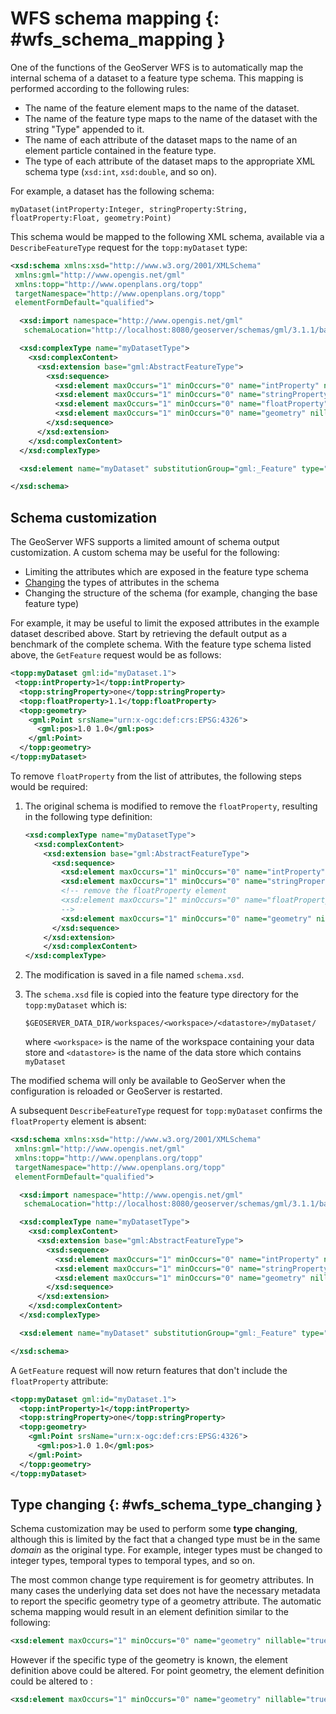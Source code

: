 # WFS schema mapping {: #wfs_schema_mapping }

One of the functions of the GeoServer WFS is to automatically map the internal schema of a dataset to a feature type schema. This mapping is performed according to the following rules:

-   The name of the feature element maps to the name of the dataset.
-   The name of the feature type maps to the name of the dataset with the string "Type" appended to it.
-   The name of each attribute of the dataset maps to the name of an element particle contained in the feature type.
-   The type of each attribute of the dataset maps to the appropriate XML schema type (`xsd:int`, `xsd:double`, and so on).

For example, a dataset has the following schema:

    myDataset(intProperty:Integer, stringProperty:String, floatProperty:Float, geometry:Point)

This schema would be mapped to the following XML schema, available via a `DescribeFeatureType` request for the `topp:myDataset` type:

``` xml
<xsd:schema xmlns:xsd="http://www.w3.org/2001/XMLSchema"
 xmlns:gml="http://www.opengis.net/gml"
 xmlns:topp="http://www.openplans.org/topp" 
 targetNamespace="http://www.openplans.org/topp"
 elementFormDefault="qualified">

  <xsd:import namespace="http://www.opengis.net/gml"
   schemaLocation="http://localhost:8080/geoserver/schemas/gml/3.1.1/base/gml.xsd"/>

  <xsd:complexType name="myDatasetType">
    <xsd:complexContent>
      <xsd:extension base="gml:AbstractFeatureType">
        <xsd:sequence>
          <xsd:element maxOccurs="1" minOccurs="0" name="intProperty" nillable="true" type="xsd:int"/>
          <xsd:element maxOccurs="1" minOccurs="0" name="stringProperty" nillable="true" type="xsd:string"/>
          <xsd:element maxOccurs="1" minOccurs="0" name="floatProperty" nillable="true" type="xsd:double"/>
          <xsd:element maxOccurs="1" minOccurs="0" name="geometry" nillable="true" type="gml:PointPropertyType"/>
        </xsd:sequence>
      </xsd:extension>
    </xsd:complexContent>
  </xsd:complexType>

  <xsd:element name="myDataset" substitutionGroup="gml:_Feature" type="topp:myDatasetType"/>

</xsd:schema>
```

## Schema customization

The GeoServer WFS supports a limited amount of schema output customization. A custom schema may be useful for the following:

-   Limiting the attributes which are exposed in the feature type schema
-   [Changing](schemamapping.md#wfs_schema_type_changing) the types of attributes in the schema
-   Changing the structure of the schema (for example, changing the base feature type)

For example, it may be useful to limit the exposed attributes in the example dataset described above. Start by retrieving the default output as a benchmark of the complete schema. With the feature type schema listed above, the `GetFeature` request would be as follows:

``` xml
<topp:myDataset gml:id="myDataset.1">
 <topp:intProperty>1</topp:intProperty>
  <topp:stringProperty>one</topp:stringProperty>
  <topp:floatProperty>1.1</topp:floatProperty>
  <topp:geometry>
    <gml:Point srsName="urn:x-ogc:def:crs:EPSG:4326">
      <gml:pos>1.0 1.0</gml:pos>
    </gml:Point>
  </topp:geometry>
</topp:myDataset>
```

To remove `floatProperty` from the list of attributes, the following steps would be required:

1.  The original schema is modified to remove the `floatProperty`, resulting in the following type definition:

    ``` xml
    <xsd:complexType name="myDatasetType">
      <xsd:complexContent>
        <xsd:extension base="gml:AbstractFeatureType">
          <xsd:sequence>
            <xsd:element maxOccurs="1" minOccurs="0" name="intProperty" nillable="true" type="xsd:int"/>
            <xsd:element maxOccurs="1" minOccurs="0" name="stringProperty" nillable="true" type="xsd:string"/>
            <!-- remove the floatProperty element
            <xsd:element maxOccurs="1" minOccurs="0" name="floatProperty" nillable="true" type="xsd:double"/>
            -->
            <xsd:element maxOccurs="1" minOccurs="0" name="geometry" nillable="true" type="gml:PointPropertyType"/>
          </xsd:sequence>
        </xsd:extension>
        </xsd:complexContent>
    </xsd:complexType>
    ```

2.  The modification is saved in a file named `schema.xsd`.

3.  The `schema.xsd` file is copied into the feature type directory for the `topp:myDataset` which is:

        $GEOSERVER_DATA_DIR/workspaces/<workspace>/<datastore>/myDataset/

    where `<workspace>` is the name of the workspace containing your data store and `<datastore>` is the name of the data store which contains `myDataset`

The modified schema will only be available to GeoServer when the configuration is reloaded or GeoServer is restarted.

A subsequent `DescribeFeatureType` request for `topp:myDataset` confirms the `floatProperty` element is absent:

``` xml
<xsd:schema xmlns:xsd="http://www.w3.org/2001/XMLSchema"
 xmlns:gml="http://www.opengis.net/gml"
 xmlns:topp="http://www.openplans.org/topp" 
 targetNamespace="http://www.openplans.org/topp"
 elementFormDefault="qualified">

  <xsd:import namespace="http://www.opengis.net/gml"
   schemaLocation="http://localhost:8080/geoserver/schemas/gml/3.1.1/base/gml.xsd"/>

  <xsd:complexType name="myDatasetType">
    <xsd:complexContent>
      <xsd:extension base="gml:AbstractFeatureType">
        <xsd:sequence>
          <xsd:element maxOccurs="1" minOccurs="0" name="intProperty" nillable="true" type="xsd:int"/>
          <xsd:element maxOccurs="1" minOccurs="0" name="stringProperty" nillable="true" type="xsd:string"/>
          <xsd:element maxOccurs="1" minOccurs="0" name="geometry" nillable="true" type="gml:PointPropertyType"/>
        </xsd:sequence>
      </xsd:extension>
    </xsd:complexContent>
  </xsd:complexType>

  <xsd:element name="myDataset" substitutionGroup="gml:_Feature" type="topp:myDatasetType"/>

</xsd:schema>
```

A `GetFeature` request will now return features that don't include the `floatProperty` attribute:

``` xml
<topp:myDataset gml:id="myDataset.1">
  <topp:intProperty>1</topp:intProperty>
  <topp:stringProperty>one</topp:stringProperty>
  <topp:geometry>
    <gml:Point srsName="urn:x-ogc:def:crs:EPSG:4326">
      <gml:pos>1.0 1.0</gml:pos>
    </gml:Point>
  </topp:geometry>
</topp:myDataset>
```

## Type changing {: #wfs_schema_type_changing }

Schema customization may be used to perform some **type changing**, although this is limited by the fact that a changed type must be in the same *domain* as the original type. For example, integer types must be changed to integer types, temporal types to temporal types, and so on.

The most common change type requirement is for geometry attributes. In many cases the underlying data set does not have the necessary metadata to report the specific geometry type of a geometry attribute. The automatic schema mapping would result in an element definition similar to the following:

``` xml
<xsd:element maxOccurs="1" minOccurs="0" name="geometry" nillable="true" type="gml:GeometryPropertyType"/>
```

However if the specific type of the geometry is known, the element definition above could be altered. For point geometry, the element definition could be altered to :

``` xml
<xsd:element maxOccurs="1" minOccurs="0" name="geometry" nillable="true" type="gml:PointPropertyType"/>
```

